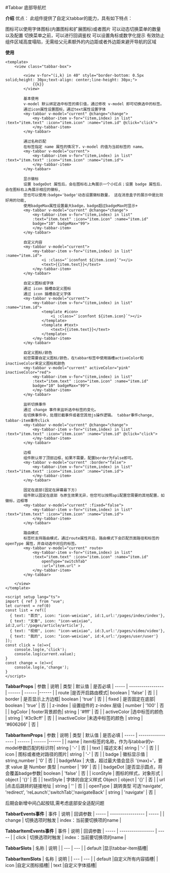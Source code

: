#Tabbar 底部导航栏

**介绍**
优点：
此组件提供了自定义tabbar的能力，具有如下特点：

图标可以使用字体图标(内置图标和扩展图标)或者图片
可以动态切换菜单的数量以及配置
切换菜单之前，可以进行回调鉴权
可以设置角标或数字化提示
有效防止组件区域高度塌陷，无需给父元素额外的内边距或者外边距来避开导航的区域



**使用**
```
<template>
	<view class="tabbar-box">
		
		<view v-for="(i,k) in 40" style="border-bottom: 0.5px solid;height: 30px;text-align: center;line-height: 30px;">
			{{k}}
		</view>
		
		基本使用
		v-model 默认绑定选中标签的索引值，通过修改 v-model 即可切换选中的标签。
		通过icon属性设置图标，通过text属性设置字体
		<my-tabbar v-model="current" @change="change">
			<my-tabbar-item v-for="(item,index) in list" :text="item.text" :icon="item.icon" :name="item.id" @click="click">
			</my-tabbar-item>
		</my-tabbar>
		
		通过名称匹配
		在标签指定 name 属性的情况下，v-model 的值为当前标签的 name。
		<my-tabbar v-model="current">
			<my-tabbar-item v-for="(item,index) in list" :text="item.text" :icon="item.icon" :name="item.id">
			</my-tabbar-item>
		</my-tabbar>
		
		显示徽标
		设置 badgeDot 属性后，会在图标右上角展示一个小红点；设置 badge 属性后，会在图标右上角展示相应的徽标,
		您也可以使用:badge='badge'动态设置徽标数量， 这在消息盒子的展示中是比较好用的功能,
		使用badgeMax属性设置最大badge，badge超过badgeMax时显示+
		<my-tabbar v-model="current" @change="change">
			<my-tabbar-item v-for="(item,index) in list" 
			:text="item.text" :icon="item.icon" :name="item.id" 
			badge="10" badgeMax="99">
			</my-tabbar-item>
		</my-tabbar>
		
		自定义内容
		<my-tabbar v-model="current">
			<my-tabbar-item v-for="(item,index) in list" :name="item.id">
				<i :class="`iconfont ${item.icon}`"></i>
				<text>{{item.text}}</text>
			</my-tabbar-item>
		</my-tabbar>
		
		自定义图标或字体
		通过 icon 插槽自定义图标
		通过 icon 插槽自定义字体
		<my-tabbar v-model="current">
			<my-tabbar-item v-for="(item,index) in list" :name="item.id">
				<template #icon>
					<i :class="`iconfont ${item.icon}`"></i>
				</template>
				<template #text>
					<text>{{item.text}}</text>
				</template>
			</my-tabbar-item>
		</my-tabbar>
		
		自定义图标/颜色
		如您需要自定义图标/颜色，在tabbar标签中使用插槽activeColor和inactiveColor来定义图标和颜色
		<my-tabbar v-model="current" activeColor="pink" inactiveColor="red">
			<my-tabbar-item v-for="(item,index) in list" 
			:text="item.text" :icon="item.icon" :name="item.id" 
			badge="10" badgeMax="99">
			</my-tabbar-item>
		</my-tabbar>
		
		监听切换事件
		通过 change 事件来监听选中标签的变化。
		在切换事件中，处理拦截事件或者您其他js操作逻辑。 tabbar事件change, tabbar-item事件click
		<my-tabbar v-model="current" @change="change">
			<my-tabbar-item v-for="(item,index) in list" :text="item.text" :icon="item.icon" :name="item.id" @click="click">
			</my-tabbar-item>
		</my-tabbar>
		
		边框
		组件默认带了顶部边框，如果不需要，配置border为false即可。
		<my-tabbar v-model="current" :border="false">
			<my-tabbar-item v-for="(item,index) in list" :text="item.text" :icon="item.icon" :name="item.id">
			</my-tabbar-item>
		</my-tabbar>
		
		固定在底部(固定在屏幕最下方)
		组件默认固定在底部 与原生效果无异，但您可以按照api配置您需要的其他配置，如徽标，边框等
		<my-tabbar v-model="current" :fixed="false">
			<my-tabbar-item v-for="(item,index) in list" :text="item.text" :icon="item.icon" :name="item.id">
			</my-tabbar-item>
		</my-tabbar>
		
		路由模式
		标签栏支持路由模式，通过route属性开启，路由模式下会匹配页面路径和标签的 openType 属性，并自动选中对应的标签。
		<my-tabbar v-model="current" route>
			<my-tabbar-item v-for="(item,index) in list" 
			:text="item.text" :icon="item.icon" :name="item.id"
				openType="switchTab" 
				:url="item.url" >
			</my-tabbar-item>
		</my-tabbar>
		
	</view>
</template>

<script setup lang="ts">
import { ref } from "vue";
let current = ref(0)
const list = ref([
  { text: "首页", icon: "icon-weixiao", id:1,url:'/pages/index/index'},
  { text: "文章", icon: "icon-weixiao", id:2,url:'/pages/article/article'},
  { text: "视频", icon: "icon-weixiao", id:3,url:'/pages/video/video'},
  { text: "我的", icon: "icon-weixiao", id:4,url:'/pages/user/user'}
]);
const click = (e)=>{
	console.log(e,'click');
	console.log(current.value);
}
const change = (e)=>{
	console.log(e,'change');
}
</script>
```


**TabbarProps**
| 参数 | 说明 | 类型 | 默认值 | 是否必填
| ----- | ----------------- | ------ | ------ |------ |
| route |是否开启路由模式| boolean | 'false' | 否 |
| border | 是否显示上方边框| boolean | 'true' | 否 |
| fixed | 是否固定在底部| boolean | 'true' | 否 |
| z-index | 设置组件的 z-index 层级 | number | '100' | 否 |
| bgColor | footer背景颜色| string | '#fff' | 否 |
| activeColor |选中标签的颜色 | string | '#3c9cff' | 否 |
| inactiveColor |未选中标签的颜色 | string | '#606266' | 否 |

**TabbarItemProps**
| 参数 | 说明 | 类型 | 默认值 | 是否必填
| ----- | ----------------- | ------ | ------ |------ |
| name | item标签的名称，作为与tabbar的v-model参数匹配的标识符| string | '-' | 否 |
| text | 描述文本| string | '-' | 否 |
| icon | 图标或者绝对路径的图片| string | '-' | 否 |
| badge | 徽标显示值 | string,number | '0' | 否 |
| badgeMax | 大值，超过最大值会显示 '{max}+'，要求 value 是 Number 类型 | number | '99' | 否 |
| badgeDot |是否显示圆点，将会覆盖badge参数| boolean | 'false' | 否 |
| iconStyle | 图标的样式，对象形式	 | object | '{}' | 否 |
| textStyle | 字体的自定义样式	Object | object | '{}' | 否 |
| url |点击后跳转的链接地址 | string | '' | 否 |
| openType | 跳转类型 可选'navigate', 'redirect', 'reLaunch','switchTab','navigateBack' | string | 'navigate' | 否 |


后期会新增中间凸起按钮,需考虑底部安全适配问题

**TabbarEvents事件**
| 事件 | 说明 | 回调参数
| ----- | ----------------- | ----- |
| change |  切换选项时触发 | index：当前要切换项的name |


**TabbarItemEvents事件**
| 事件 | 说明 | 回调参数
| ----- | ----------------- | ----- |
| click |  切换选项时触发 | index：当前要切换项的name |

**TabbarSlots**
| 名称 | 说明 |
| --- | --- |
| default |显示tabbar-item插槽|

**TabbarItemSlots**
| 名称 | 说明 |
| --- | --- |
| default |自定义所有内容插槽|
| icon |自定义图标插槽|
| text |自定义字体插槽|
